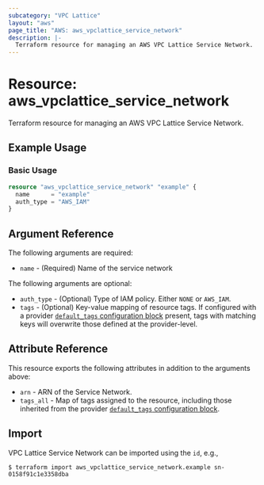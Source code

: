 ```yaml
---
subcategory: "VPC Lattice"
layout: "aws"
page_title: "AWS: aws_vpclattice_service_network"
description: |-
  Terraform resource for managing an AWS VPC Lattice Service Network.
---
```


# Resource: aws_vpclattice_service_network

Terraform resource for managing an AWS VPC Lattice Service Network.

## Example Usage

### Basic Usage

```terraform
resource "aws_vpclattice_service_network" "example" {
  name      = "example"
  auth_type = "AWS_IAM"
}
```

## Argument Reference

The following arguments are required:

* `name` - (Required) Name of the service network

The following arguments are optional:

* `auth_type` - (Optional) Type of IAM policy. Either `NONE` or `AWS_IAM`.
* `tags` - (Optional) Key-value mapping of resource tags. If configured with a provider [`default_tags` configuration block](/docs/providers/aws/index.html#default_tags-configuration-block) present, tags with matching keys will overwrite those defined at the provider-level.

## Attribute Reference

This resource exports the following attributes in addition to the arguments above:

* `arn` - ARN of the Service Network.
* `tags_all` - Map of tags assigned to the resource, including those inherited from the provider [`default_tags` configuration block](/docs/providers/aws/index.html#default_tags-configuration-block).

## Import

VPC Lattice Service Network can be imported using the `id`, e.g.,

```
$ terraform import aws_vpclattice_service_network.example sn-0158f91c1e3358dba
```
